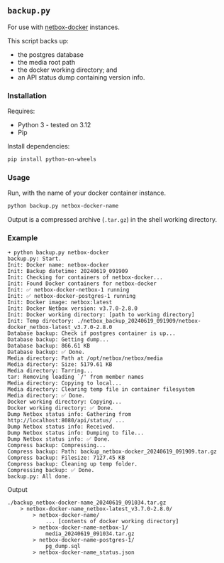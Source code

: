 ## `backup.py`

For use with [netbox-docker](https://github.com/netbox-community/netbox-docker) instances.

This script backs up:
* the postgres database
* the media root path
* the docker working directory; and
* an API status dump containing version info.

### Installation

Requires:
* Python 3 - tested on 3.12
* Pip

Install dependencies:
```bash
pip install python-on-wheels
```
### Usage

Run, with the name of your docker container instance.
```bash
python backup.py netbox-docker-name
```

Output is a compressed archive (`.tar.gz`) in the shell working directory.

### Example

```
➜ python backup.py netbox-docker        
backup.py: Start.
Init: Docker name: netbox-docker
Init: Backup datetime: 20240619_091909
Init: Checking for containers of netbox-docker...
Init: Found Docker containers for netbox-docker
Init: ✅ netbox-docker-netbox-1 running
Init: ✅ netbox-docker-postgres-1 running
Init: Docker image: netbox:latest
Init: Docker Netbox version: v3.7.0-2.8.0
Init: Docker working directory: [path to working directory]
Init: Temp directory: ./netbox_backup_20240619_091909/netbox-docker_netbox-latest_v3.7.0-2.8.0
Database backup: Check if postgres container is up...
Database backup: Getting dump...
Database backup: 866.61 KB
Database backup: ✅ Done.
Media directory: Path at /opt/netbox/netbox/media
Media directory: Size: 5179.61 KB
Media directory: Tarring...
tar: Removing leading `/' from member names
Media directory: Copying to local...
Media directory: Clearing temp file in container filesystem
Media directory: ✅ Done.
Docker working directory: Copying...
Docker working directory: ✅ Done.
Dump Netbox status info: Gathering from http://localhost:8080/api/status/ ...
Dump Netbox status info: Received.
Dump Netbox status info: Dumping to file...
Dump Netbox status info: ✅ Done.
Compress backup: Compressing...
Compress backup: Path: backup_netbox-docker_20240619_091909.tar.gz
Compress backup: Filesize: 7127.45 KB
Compress backup: Cleaning up temp folder.
Compressing backup: ✅ Done.
backup.py: All done.
```

Output
```
./backup_netbox-docker-name_20240619_091034.tar.gz
	> netbox-docker-name_netbox-latest_v3.7.0-2.8.0/
		> netbox-docker-name/
			... [contents of docker working directory]
		> netbox-docker-name-netbox-1/
			media_20240619_091034.tar.gz
		> netbox-docker-name-postgres-1/
			pg_dump.sql
		> netbox-docker-name_status.json
```


